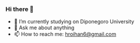 ### Hi there 👋


- 🔭 I’m currently studying on Diponegoro University
- 💬 Ask me about anything
- 📫 How to reach me: hroihan6@gmail.com


